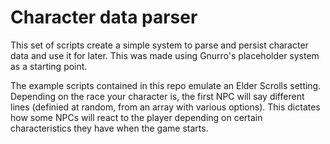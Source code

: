 # Character data parser
This set of scripts create a simple system to parse and persist character data and use it for later. This was made using Gnurro's placeholder system as a starting point.

The example scripts contained in this repo emulate an Elder Scrolls setting. Depending on the race your character is, the first NPC will say different lines (definied at random, from an array with various options). This dictates how some NPCs will react to the player depending on certain characteristics they have when the game starts.
